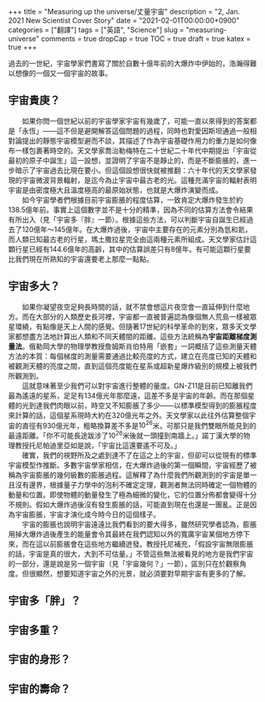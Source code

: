 +++
title = "Measuring up the universe/丈量宇宙"
description = "2, Jan. 2021 New Scientist Cover Story"
date = "2021-02-01T00:00:00+0900"
categories = ["翻譯"]
tags = ["英語", "Science"]
slug = "measuring-universe"
comments = true
dropCap = true
TOC = true
draft = true
katex = true
+++

過去的一世紀，宇宙學家們書寫了關於自數十億年前的大爆炸中伊始的，浩瀚得難以想像的一個又一個宇宙的故事。

## 宇宙貴庚？
&emsp;&emsp;如果你問一個世紀以前的宇宙學家宇宙有幾歲了，可能一直以來得到的答案都是「永恆」——這不但是避開解答這個問題的過程，同時也對愛因斯坦通過一般相對論提出的靜態宇宙模型避而不談，其描述了作為宇宙基礎作用力的重力是如何像布一樣包裹著時空的。天文學家喬治勒梅特在二十世紀二十年代中期提出「宇宙從最初的原子中誕生」這一設想，並證明了宇宙不是靜止的，而是不斷膨脹的，進一步暗示了宇宙過去比現在要小。但這個設想很快就被推翻：六十年代的天文學家發現的宇宙微波背景輻射，是迄今為止宇宙中最古老的光。這種充滿宇宙的輻射表明宇宙是由密度極大且溫度極高的最原始狀態，也就是大爆炸演變而成。\
&emsp;&emsp;如今宇宙學者們根據目前宇宙膨脹的程度估算，一致肯定大爆炸發生於約138.5億年前。事實上這個數字並不是十分的精準，因為不同的估算方法會令結果有所出入（見「宇宙多『胖』一節）。根據這些方法，可以判斷宇宙自誕生已經過去了120億年～145億年。在大爆炸過後，宇宙中主要存在的元素分別為氫和氦，而人類已知最古老的行星，瑪土撒拉星完全由這兩種元素所組成。天文學家估計這顆行星已經有144.6億年的高齡，其中的估算誤差只有8億年。有可能這顆行星要比我們現在所熟知的宇宙還要老上那麼一點點。

## 宇宙多大？
&emsp;&emsp;如果你凝望夜空足夠長時間的話，就不禁會想這片夜空會一直延伸到什麼地方。而在大部分的人類歷史長河裡，宇宙都一直被普遍認為像個無人荒島一樣被眾星環繞，有點像是天上人間的感覺。但隨著17世紀的科學革命的到來，眾多天文學家都想盡方法地計算出人類和不同天體間的距離。這些方法統稱為**宇宙距離梯度測量法**。俄勒岡大學的物理學教授詹姆斯肖伯特用「嵌套」一詞概括了這些測量天體方法的本質：每個梯度的測量需要通過比較亮度的方式，建立在亮度已知的天體和被觀測天體的亮度之間，直到這個亮度能在星系或超新星爆炸級別的規模上被我們所觀測到。\
&emsp;&emsp;這就意味著至少我們可以對宇宙進行整體的量度。GN-Z11是目前已知離我們最為遙遠的星系，足足有134億光年那麼遠，這差不多是宇宙的年齡。而在那個星體的光到達我們肉眼以前，時空又不知膨脹了多少——以標準模型得到的膨脹程度來計算的話，這個星系現時大約在320億光年之外。天文學家以此往外估算整個宇宙的直徑有930億光年，粗略換算差不多是$10^{26}$米。可那只是我們雙眼所能見到的最遠距離。「你不可能長途跋涉了$10^{26}$米後就一頭撞到南牆上。」諾丁漢大學的物理教授托尼帕迪里亞如是說，「宇宙比這還要遙不可及。」\
&emsp;&emsp;確實，我們的視野所及之處到達不了在這之上的宇宙，但卻可以從現有的標準宇宙模型作推斷。多數宇宙學家相信，在大爆炸過後的第一個瞬間，宇宙經歷了被稱為宇宙膨脹的幾何級數的膨脹過程。這解釋了為什麼我們所觀測到的宇宙是單一且沒有邊界，根據量子力學中的泡利不確定定理，觀測者無法同時確定一個物體的動量和位置。即使物體的動量發生了極為細微的變化，它的位置分佈都會變得十分不規則。假如大爆炸過後沒有發生膨脹的話，可能直到現在也還是一團亂。正是因為宇宙膨脹，宇宙才演化成今時今日的這個樣子。\
&emsp;&emsp;宇宙的膨脹也說明宇宙遠遠比我們看到的要大得多，雖然研究學者認為，膨脹用掉大爆炸過後產生的能量會令其最終在我們認知以外的寬廣宇宙某個地方停下來，而在這以前膨脹會在這些地方繼續迸發。教授托尼補充，「假設宇宙無限膨脹的話，宇宙是真的很大，大到不可估量。」不管這些無法被看見的地方是我們宇宙的一部分，還是說是另一個宇宙（見「宇宙幾何？」一節），區別只在於觀察角度。但很顯然，想要知道宇宙之外的光景，就必須要對早期宇宙有更多的了解。

## 宇宙多「胖」？

## 宇宙多重？

## 宇宙的身形？

## 宇宙的壽命？
